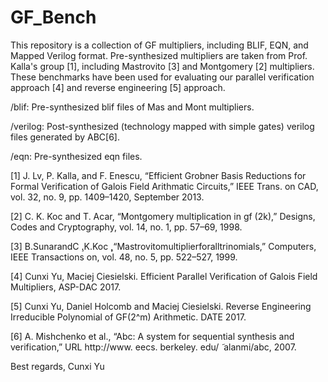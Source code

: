 # GF_Bench

This repository is a collection of GF multipliers, including BLIF, EQN, and Mapped Verilog format.
Pre-synthesized multipliers are taken from Prof. Kalla's group [1], including Mastrovito [3] and Montgomery [2] multipliers. These benchmarks have been used for evaluating our parallel verification approach [4] and reverse engineering [5] approach.


/blif: Pre-synthesized blif files of Mas and Mont multipliers.

/verilog: Post-synthesized (technology mapped with simple gates) verilog files generated by ABC[6].

/eqn:  Pre-synthesized eqn files.

[1] J. Lv, P. Kalla, and F. Enescu, “Efficient Grobner Basis Reductions for Formal Verification of Galois Field Arithmatic Circuits,” 
IEEE Trans. on CAD, vol. 32, no. 9, pp. 1409–1420, September 2013.

[2] C. K. Koc and T. Acar, “Montgomery multiplication in gf (2k),” Designs, Codes and Cryptography, vol. 14, no. 1, pp. 57–69, 1998.

[3] B.SunarandC ̧.K.Koc ̧,“Mastrovitomultiplierforalltrinomials,” Computers, IEEE Transactions on, vol. 48, no. 5, pp. 522–527, 1999.

[4] Cunxi Yu, Maciej Ciesielski. Efficient Parallel Verification of Galois Field Multipliers, ASP-DAC 2017.

[5] Cunxi Yu, Daniel Holcomb and Maciej Ciesielski. Reverse Engineering Irreducible Polynomial of GF(2^m) Arithmetic. DATE 2017.

[6] A. Mishchenko et al., “Abc: A system for sequential synthesis and verification,” URL http://www. eecs. berkeley. edu/ ̃ alanmi/abc, 2007.

Best regards,
Cunxi Yu
